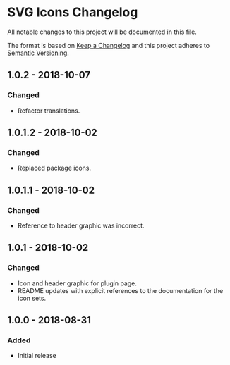 # SVG Icons Changelog

All notable changes to this project will be documented in this file.

The format is based on [Keep a Changelog](http://keepachangelog.com/) and this project adheres to [Semantic Versioning](http://semver.org/).

## 1.0.2 - 2018-10-07
### Changed
- Refactor translations.

## 1.0.1.2 - 2018-10-02
### Changed
- Replaced package icons.

## 1.0.1.1 - 2018-10-02
### Changed
- Reference to header graphic was incorrect.

## 1.0.1 - 2018-10-02
### Changed
- Icon and header graphic for plugin page.
- README updates with explicit references to the documentation for the icon sets.

## 1.0.0 - 2018-08-31
### Added
- Initial release
